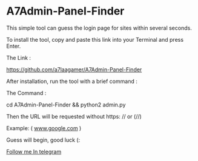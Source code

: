 # A7Admin-Panel-Finder
This simple tool can guess the login page for sites within several seconds.

To install the tool, copy and paste this link into your Terminal and press Enter.

<b2>The Link :</b2>

https://github.com/a7laagamer/A7Admin-Panel-Finder

After installation, run the tool with a brief command :

<b2>The Command :</b2>

cd A7Admin-Panel-Finder && python2 admin.py

Then the URL will be requested without https: // or (//)

<b2>Example: ( www.google.com )</b2>

Guess will begin, good luck (:

<a href="https://t.me/a7laaG4">Follow me In telegram</a>

